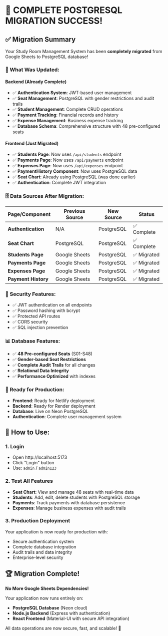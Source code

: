 # 🎉 COMPLETE POSTGRESQL MIGRATION SUCCESS!

## ✅ Migration Summary

Your Study Room Management System has been **completely migrated** from Google Sheets to PostgreSQL database!

### **🔄 What Was Updated:**

#### **Backend (Already Complete)**
- ✅ **Authentication System**: JWT-based user management
- ✅ **Seat Management**: PostgreSQL with gender restrictions and audit trails
- ✅ **Student Management**: Complete CRUD operations
- ✅ **Payment Tracking**: Financial records and history
- ✅ **Expense Management**: Business expense tracking
- ✅ **Database Schema**: Comprehensive structure with 48 pre-configured seats

#### **Frontend (Just Migrated)**
- ✅ **Students Page**: Now uses `/api/students` endpoint
- ✅ **Payments Page**: Now uses `/api/payments` endpoint  
- ✅ **Expenses Page**: Now uses `/api/expenses` endpoint
- ✅ **PaymentHistory Component**: Now uses PostgreSQL data
- ✅ **Seat Chart**: Already using PostgreSQL (was done earlier)
- ✅ **Authentication**: Complete JWT integration

### **🗄️ Data Sources After Migration:**

| Page/Component | Previous Source | New Source | Status |
|---------------|----------------|------------|---------|
| **Authentication** | N/A | PostgreSQL | ✅ Complete |
| **Seat Chart** | PostgreSQL | PostgreSQL | ✅ Complete |
| **Students Page** | Google Sheets | PostgreSQL | ✅ Migrated |
| **Payments Page** | Google Sheets | PostgreSQL | ✅ Migrated |
| **Expenses Page** | Google Sheets | PostgreSQL | ✅ Migrated |
| **Payment History** | Google Sheets | PostgreSQL | ✅ Migrated |

### **🔐 Security Features:**
- ✅ JWT authentication on all endpoints
- ✅ Password hashing with bcrypt
- ✅ Protected API routes
- ✅ CORS security
- ✅ SQL injection prevention

### **📊 Database Features:**
- ✅ **48 Pre-configured Seats** (S01-S48)
- ✅ **Gender-based Seat Restrictions**
- ✅ **Complete Audit Trails** for all changes
- ✅ **Relational Data Integrity**
- ✅ **Performance Optimized** with indexes

### **🚀 Ready for Production:**
- **Frontend**: Ready for Netlify deployment
- **Backend**: Ready for Render deployment  
- **Database**: Live on Neon PostgreSQL
- **Authentication**: Complete user management system

## 🎯 **How to Use:**

### **1. Login**
- Open http://localhost:5173
- Click "Login" button
- Use: `admin` / `admin123`

### **2. Test All Features**
- **Seat Chart**: View and manage 48 seats with real-time data
- **Students**: Add, edit, delete students with PostgreSQL storage
- **Payments**: Track payments with database persistence
- **Expenses**: Manage business expenses with audit trails

### **3. Production Deployment**
Your application is now ready for production with:
- Secure authentication system
- Complete database integration
- Audit trails and data integrity
- Enterprise-level security

## 🏆 **Migration Complete!**

**No More Google Sheets Dependencies!** 

Your application now runs entirely on:
- **PostgreSQL Database** (Neon cloud)
- **Node.js Backend** (Express with authentication)
- **React Frontend** (Material-UI with secure API integration)

All data operations are now secure, fast, and scalable! 🎉
